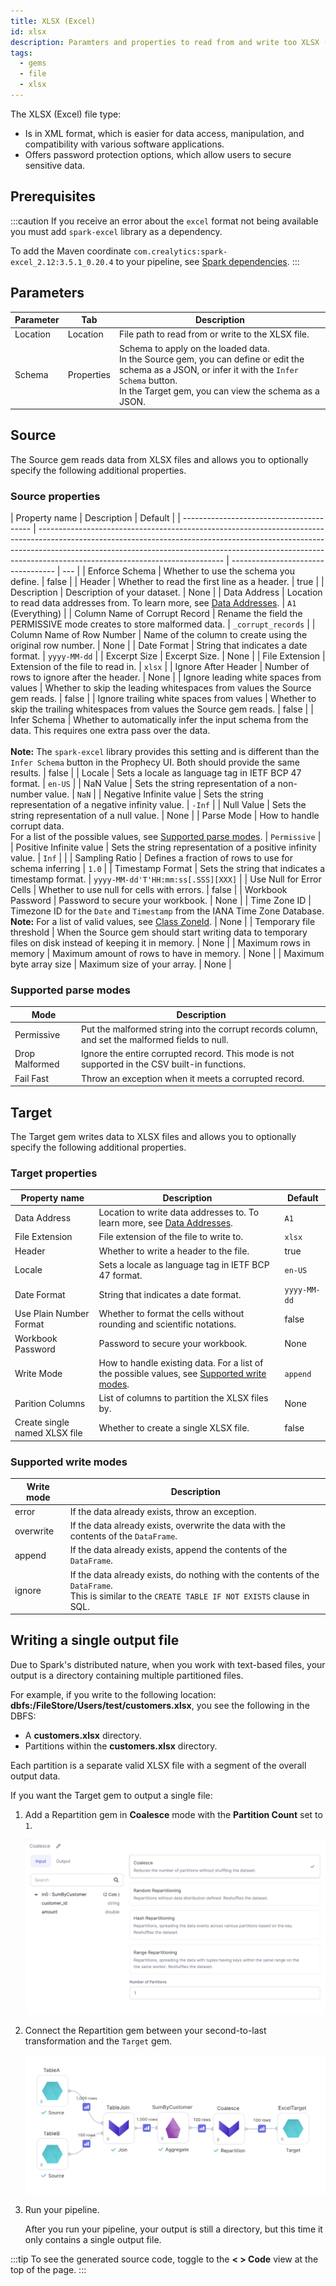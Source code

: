 ```yaml
---
title: XLSX (Excel)
id: xlsx
description: Paramters and properties to read from and write too XLSX (Excel) files
tags:
  - gems
  - file
  - xlsx
---
```


The XLSX (Excel) file type:

- Is in XML format, which is easier for data access, manipulation, and compatibility with various software applications.
- Offers password protection options, which allow users to secure sensitive data.

## Prerequisites

:::caution
If you receive an error about the `excel` format not being available you must add `spark-excel` library as a dependency.

To add the Maven coordinate `com.crealytics:spark-excel_2.12:3.5.1_0.20.4` to your pipeline, see [Spark dependencies](docs/extensibility/dependencies/spark-dependencies.md).
:::

## Parameters

| Parameter | Tab        | Description                                                                                                                                                                                                    |
| --------- | ---------- | -------------------------------------------------------------------------------------------------------------------------------------------------------------------------------------------------------------- |
| Location  | Location   | File path to read from or write to the XLSX file.                                                                                                                                                              |
| Schema    | Properties | Schema to apply on the loaded data. <br/>In the Source gem, you can define or edit the schema as a JSON, or infer it with the `Infer Schema` button.<br/>In the Target gem, you can view the schema as a JSON. |

## Source

The Source gem reads data from XLSX files and allows you to optionally specify the following additional properties.

### Source properties

| Property name                            | Description                                                                                                                                                                                                                                                                              | Default                            |
| ---------------------------------------- | ---------------------------------------------------------------------------------------------------------------------------------------------------------------------------------------------------------------------------------------------------------------------------------------- | ---------------------------------- | --- |
| Enforce Schema                           | Whether to use the schema you define.                                                                                                                                                                                                                                                    | false                              |
| Header                                   | Whether to read the first line as a header.                                                                                                                                                                                                                                              | true                               |
| Description                              | Description of your dataset.                                                                                                                                                                                                                                                             | None                               |
| Data Address                             | Location to read data addresses from. To learn more, see [Data Addresses](https://github.com/crealytics/spark-excel#data-addresses).                                                                                                                                                     | `A1` (Everything)                  |
| Column Name of Corrupt Record            | Rename the field the PERMISSIVE mode creates to store malformed data.                                                                                                                                                                                                                    | `_corrupt_records`                 |
| Column Name of Row Number                | Name of the column to create using the original row number.                                                                                                                                                                                                                              | None                               |
| Date Format                              | String that indicates a date format.                                                                                                                                                                                                                                                     | `yyyy-MM-dd`                       |
| Excerpt Size                             | Excerpt Size.                                                                                                                                                                                                                                                                            | None                               |
| File Extension                           | Extension of the file to read in.                                                                                                                                                                                                                                                        | `xlsx`                             |
| Ignore After Header                      | Number of rows to ignore after the header.                                                                                                                                                                                                                                               | None                               |
| Ignore leading white spaces from values  | Whether to skip the leading whitespaces from values the Source gem reads.                                                                                                                                                                                                                | false                              |
| Ignore trailing white spaces from values | Whether to skip the trailing whitespaces from values the Source gem reads.                                                                                                                                                                                                               | false                              |
| Infer Schema                             | Whether to automatically infer the input schema from the data. This requires one extra pass over the data. <br/><br/>**Note:** The `spark-excel` library provides this setting and is different than the `Infer Schema` button in the Prophecy UI. Both should provide the same results. | false                              |
| Locale                                   | Sets a locale as language tag in IETF BCP 47 format.                                                                                                                                                                                                                                     | `en-US`                            |
| NaN Value                                | Sets the string representation of a non-number value.                                                                                                                                                                                                                                    | `NaN`                              |
| Negative Infinite value                  | Sets the string representation of a negative infinity value.                                                                                                                                                                                                                             | `-Inf`                             |
| Null Value                               | Sets the string representation of a null value.                                                                                                                                                                                                                                          | None                               |
| Parse Mode                               | How to handle corrupt data. <br/>For a list of the possible values, see [Supported parse modes](#supported-parse-modes).                                                                                                                                                                 | `Permissive`                       |
| Positive Infinite value                  | Sets the string representation of a positive infinity value.                                                                                                                                                                                                                             | `Inf`                              |     |
| Sampling Ratio                           | Defines a fraction of rows to use for schema inferring                                                                                                                                                                                                                                   | `1.0`                              |
| Timestamp Format                         | Sets the string that indicates a timestamp format.                                                                                                                                                                                                                                       | `yyyy-MM-dd'T'HH:mm:ss[.SSS][XXX]` |
| Use Null for Error Cells                 | Whether to use null for cells with errors.                                                                                                                                                                                                                                               | false                              |
| Workbook Password                        | Password to secure your workbook.                                                                                                                                                                                                                                                        | None                               |
| Time Zone ID                             | Timezone ID for the `Date` and `Timestamp` from the IANA Time Zone Database.<br/>**Note:** For a list of valid values, see [Class ZoneId](https://docs.oracle.com/javase/8/docs/api/java/time/ZoneId.html).                                                                              | None                               |
| Temporary file threshold                 | When the Source gem should start writing data to temporary files on disk instead of keeping it in memory.                                                                                                                                                                                | None                               |
| Maximum rows in memory                   | Maximum amount of rows to have in memory.                                                                                                                                                                                                                                                | None                               |
| Maximum byte array size                  | Maximum size of your array.                                                                                                                                                                                                                                                              | None                               |

### Supported parse modes

| Mode           | Description                                                                                     |
| -------------- | ----------------------------------------------------------------------------------------------- |
| Permissive     | Put the malformed string into the corrupt records column, and set the malformed fields to null. |
| Drop Malformed | Ignore the entire corrupted record. This mode is not supported in the CSV built-in functions.   |
| Fail Fast      | Throw an exception when it meets a corrupted record.                                            |

## Target

The Target gem writes data to XLSX files and allows you to optionally specify the following additional properties.

### Target properties

| Property name                 | Description                                                                                                                         | Default      |
| ----------------------------- | ----------------------------------------------------------------------------------------------------------------------------------- | ------------ |
| Data Address                  | Location to write data addresses to. To learn more, see [Data Addresses](https://github.com/crealytics/spark-excel#data-addresses). | `A1`         |
| File Extension                | File extension of the file to write to.                                                                                             | `xlsx`       |
| Header                        | Whether to write a header to the file.                                                                                              | true         |
| Locale                        | Sets a locale as language tag in IETF BCP 47 format.                                                                                | `en-US`      |
| Date Format                   | String that indicates a date format.                                                                                                | `yyyy-MM-dd` |
| Use Plain Number Format       | Whether to format the cells without rounding and scientific notations.                                                              | false        |
| Workbook Password             | Password to secure your workbook.                                                                                                   | None         |
| Write Mode                    | How to handle existing data. For a list of the possible values, see [Supported write modes](#supported-write-modes).                | `append`     |
| Parition Columns              | List of columns to partition the XLSX files by.                                                                                     | None         |
| Create single named XLSX file | Whether to create a single XLSX file.                                                                                               | false        |

### Supported write modes

| Write mode | Description                                                                                                                                          |
| ---------- | ---------------------------------------------------------------------------------------------------------------------------------------------------- |
| error      | If the data already exists, throw an exception.                                                                                                      |
| overwrite  | If the data already exists, overwrite the data with the contents of the `DataFrame`.                                                                 |
| append     | If the data already exists, append the contents of the `DataFrame`.                                                                                  |
| ignore     | If the data already exists, do nothing with the contents of the `DataFrame`. <br/>This is similar to the `CREATE TABLE IF NOT EXISTS` clause in SQL. |

## Writing a single output file

Due to Spark's distributed nature, when you work with text-based files, your output is a directory containing multiple partitioned files.

For example, if you write to the following location: **dbfs:/FileStore/Users/test/customers.xlsx**, you see the following in the DBFS:

- A **customers.xlsx** directory.
- Partitions within the **customers.xlsx** directory.

Each partition is a separate valid XLSX file with a segment of the overall output data.

If you want the Target gem to output a single file:

1. Add a Repartition gem in **Coalesce** mode with the **Partition Count** set to `1`.

   ![Coalesce using Repartition](img/xlsx_tgt_5.5.png)

2. Connect the Repartition gem between your second-to-last transformation and the `Target` gem.

   ![Attach coalesce before desired target](img/xlsx_tgt_6.png)

3. Run your pipeline.

   After you run your pipeline, your output is still a directory, but this time it only contains a single output file.

:::tip
To see the generated source code, toggle to the **< > Code** view at the top of the page.
:::

